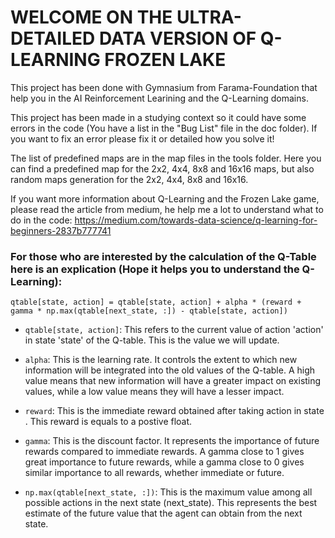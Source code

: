 # WELCOME ON THE ULTRA-DETAILED DATA VERSION OF Q-LEARNING FROZEN LAKE 
This project has been done with Gymnasium from Farama-Foundation that help you in the AI Reinforcement Learining and the Q-Learning domains.

This project has been made in a studying context so it could have some errors in the code (You have a list in the "Bug List" file in the doc folder).
If you want to fix an error please fix it or detailed how you solve it!

The list of predefined maps are in the map files in the tools folder. Here you can find a predefined map for the 2x2, 4x4, 8x8 and 16x16 maps, but also random maps generation for the 2x2, 4x4, 8x8 and 16x16.

If you want more information about Q-Learning and the Frozen Lake game, please read the article from medium, he help me a lot to understand what to do in the code: https://medium.com/towards-data-science/q-learning-for-beginners-2837b777741

### For those who are interested by the calculation of the Q-Table here is an explication (Hope it helps you to understand the Q-Learning):

 ```
qtable[state, action] = qtable[state, action] + alpha * (reward + gamma * np.max(qtable[next_state, :]) - qtable[state, action])
```

- `qtable[state, action]`: This refers to the current value of action 'action' in state 'state' of the Q-table. This is the value we will update.

- `alpha`: This is the learning rate. It controls the extent to which new information will be integrated into the old values of the Q-table. A high value means that new information will have a greater impact on existing values, while a low value means they will have a lesser impact.

- `reward`: This is the immediate reward obtained after taking action in state . This reward is equals to a postive float.

- `gamma`: This is the discount factor. It represents the importance of future rewards compared to immediate rewards. A gamma close to 1 gives great importance to future rewards, while a gamma close to 0 gives similar importance to all rewards, whether immediate or future.

- `np.max(qtable[next_state, :])`: This is the maximum value among all possible actions in the next state (next_state). This represents the best estimate of the future value that the agent can obtain from the next state.
